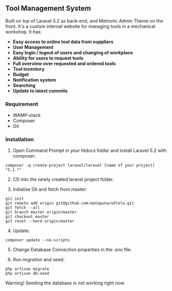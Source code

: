 ## Tool Management System

Built on top of Laravel 5.2 as back-end, and Metronic Admin Theme on the front. It's a custom internal website for managing tools in a mechanical workshop. It has:

* **Easy access to online tool data from suppliers** 
* **User Management**
* **Easy login / logout of users and changing of workplace**
* **Ability for users to request tools**
* **Full overview over requested and ordered tools**
* **Tool inventory**
* **Budget**
* **Notification system**
* **Searching**
* **Update to latest commits**

### Requirement

* WAMP-stack
* Composer
* Git

### Installation

1. Open Command Prompt in your htdocs folder and install Laravel 5.2 with composer:

```shell
composer -q create-project laravel/laravel [name of your project] "5.1.*"
```

2. CD into the newly created laravel project folder.

3. Initialize Git and fetch from master:

```shell
git init
git remote add origin git@github.com:matapuna/uhlelo.git
git fetch --all
git branch master origin/master
git checkout master
git reset --hard origin/master
```

4. Update:

```shell
composer update --no-scripts
```

5. Change Database Connection properties in the .env file.

6. Run migration and seed:

```shell
php artisan migrate
php artisan db:seed
```

Warning! Seeding the database is not working right now.